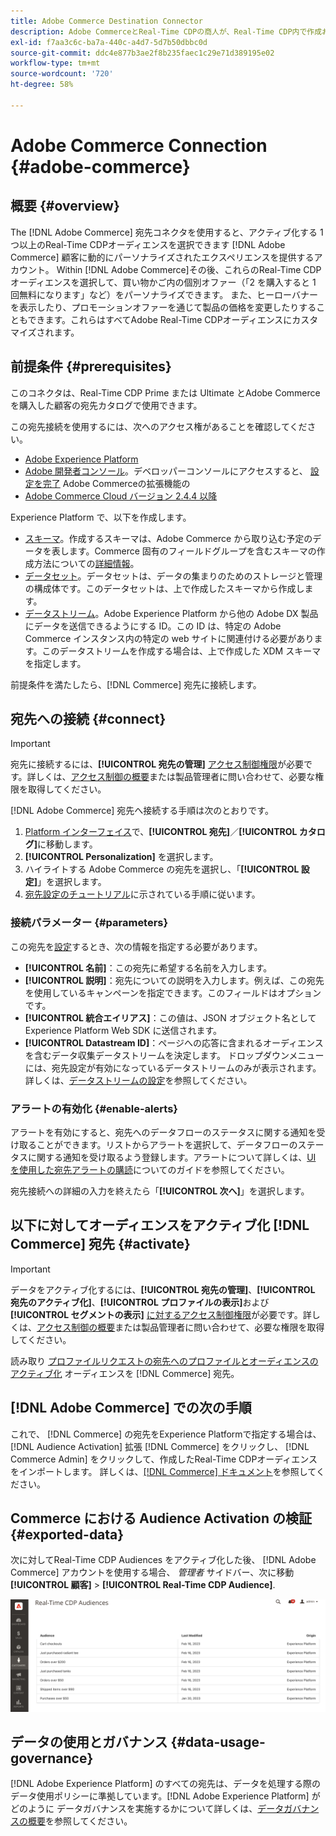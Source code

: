 ```yaml
---
title: Adobe Commerce Destination Connector
description: Adobe CommerceとReal-Time CDPの商人が、Real-Time CDP内で作成および管理する顧客オーディエンスに合わせてカスタマイズされた、関連性の高いサイトのコンテンツとプロモーションを提供することで、買い物体験をパーソナライズする方法を説明します。
exl-id: f7aa3c6c-ba7a-440c-a4d7-5d7b50dbbc0d
source-git-commit: ddc4e877b3ae2f8b235faec1c29e71d389195e02
workflow-type: tm+mt
source-wordcount: '720'
ht-degree: 58%

---
```


# Adobe Commerce Connection {#adobe-commerce}

## 概要 {#overview}

The [!DNL Adobe Commerce] 宛先コネクタを使用すると、アクティブ化する 1 つ以上のReal-Time CDPオーディエンスを選択できます [!DNL Adobe Commerce] 顧客に動的にパーソナライズされたエクスペリエンスを提供するアカウント。 Within [!DNL Adobe Commerce]その後、これらのReal-Time CDPオーディエンスを選択して、買い物かご内の個別オファー（「2 を購入すると 1 回無料になります」など）をパーソナライズできます。 また、ヒーローバナーを表示したり、プロモーションオファーを通じて製品の価格を変更したりすることもできます。これらはすべてAdobe Real-Time CDPオーディエンスにカスタマイズされます。

## 前提条件 {#prerequisites}

このコネクタは、Real-Time CDP Prime または Ultimate とAdobe Commerceを購入した顧客の宛先カタログで使用できます。

この宛先接続を使用するには、次へのアクセス権があることを確認してください。

- [Adobe Experience Platform](https://experience.adobe.com/)
- [Adobe 開発者コンソール](https://developer.adobe.com/developer-console/docs/guides/getting-started/)。デベロッパーコンソールにアクセスすると、 [設定を完了](https://experienceleague.adobe.com/docs/commerce-admin/customers/customers-menu/audience-activation.html#configure-the-extension) Adobe Commerceの拡張機能の
- [Adobe Commerce Cloud バージョン 2.4.4 以降](https://business.adobe.com/jp/products/magento/magento-commerce.html)

Experience Platform で、以下を作成します。

- [スキーマ](../../../xdm/schema/composition.md)。作成するスキーマは、Adobe Commerce から取り込む予定のデータを表します。Commerce 固有のフィールドグループを含むスキーマの作成方法についての[詳細情報](https://experienceleague.adobe.com/docs/commerce-merchant-services/data-connection/fundamentals/update-xdm.html)。
- [データセット](../../../catalog/datasets/user-guide.md#create)。データセットは、データの集まりのためのストレージと管理の構成体です。このデータセットは、上で作成したスキーマから作成します。
- [データストリーム](../../../datastreams/overview.md#create)。Adobe Experience Platform から他の Adobe DX 製品にデータを送信できるようにする ID。この ID は、特定の Adobe Commerce インスタンス内の特定の web サイトに関連付ける必要があります。このデータストリームを作成する場合は、上で作成した XDM スキーマを指定します。

前提条件を満たしたら、[!DNL Commerce] 宛先に接続します。

## 宛先への接続 {#connect}

>[!IMPORTANT]
> 
>宛先に接続するには、**[!UICONTROL 宛先の管理]** [アクセス制御権限](/help/access-control/home.md#permissions)が必要です。詳しくは、[アクセス制御の概要](/help/access-control/ui/overview.md)または製品管理者に問い合わせて、必要な権限を取得してください。

[!DNL Adobe Commerce] 宛先へ接続する手順は次のとおりです。

1. [Platform インターフェイス](https://experience.adobe.com/platform/)で、**[!UICONTROL 宛先]**／**[!UICONTROL カタログ]**&#x200B;に移動します。
1. **[!UICONTROL Personalization]** を選択します。
1. ハイライトする Adobe Commerce の宛先を選択し、「**[!UICONTROL 設定]**」を選択します。
1. [宛先設定のチュートリアル](../../ui/connect-destination.md)に示されている手順に従います。

### 接続パラメーター {#parameters}

この宛先を[設定](../../ui/connect-destination.md)するとき、次の情報を指定する必要があります。

- **[!UICONTROL 名前]**：この宛先に希望する名前を入力します。
- **[!UICONTROL 説明]**：宛先についての説明を入力します。例えば、この宛先を使用しているキャンペーンを指定できます。このフィールドはオプションです。
- **[!UICONTROL 統合エイリアス]**：この値は、JSON オブジェクト名として Experience Platform Web SDK に送信されます。
- **[!UICONTROL Datastream ID]**：ページへの応答に含まれるオーディエンスを含むデータ収集データストリームを決定します。 ドロップダウンメニューには、宛先設定が有効になっているデータストリームのみが表示されます。詳しくは、[データストリームの設定](../../../datastreams/overview.md)を参照してください。

### アラートの有効化 {#enable-alerts}

アラートを有効にすると、宛先へのデータフローのステータスに関する通知を受け取ることができます。リストからアラートを選択して、データフローのステータスに関する通知を受け取るよう登録します。アラートについて詳しくは、[UI を使用した宛先アラートの購読](../../ui/alerts.md)についてのガイドを参照してください。

宛先接続への詳細の入力を終えたら「**[!UICONTROL 次へ]**」を選択します。

## 以下に対してオーディエンスをアクティブ化 [!DNL Commerce] 宛先 {#activate}

>[!IMPORTANT]
> 
>データをアクティブ化するには、**[!UICONTROL 宛先の管理]**、**[!UICONTROL 宛先のアクティブ化]**、**[!UICONTROL プロファイルの表示]**&#x200B;および&#x200B;**[!UICONTROL セグメントの表示]** [に対するアクセス制御権限](/help/access-control/home.md#permissions)が必要です。詳しくは、[アクセス制御の概要](/help/access-control/ui/overview.md)または製品管理者に問い合わせて、必要な権限を取得してください。

読み取り [プロファイルリクエストの宛先へのプロファイルとオーディエンスのアクティブ化](../../ui/activate-edge-personalization-destinations.md) オーディエンスを [!DNL Commerce] 宛先。

## [!DNL Adobe Commerce] での次の手順

これで、 [!DNL Commerce] の宛先をExperience Platformで指定する場合は、 [!DNL Audience Activation] 拡張 [!DNL Commerce] をクリックし、 [!DNL Commerce Admin] をクリックして、作成したReal-Time CDPオーディエンスをインポートします。 詳しくは、[[!DNL Commerce] ドキュメント](https://experienceleague.adobe.com/docs/commerce-admin/customers/customers-menu/audience-activation.html)を参照してください。

## Commerce における Audience Activation の検証 {#exported-data}

次に対してReal-Time CDP Audiences をアクティブ化した後、 [!DNL Adobe Commerce] アカウントを使用する場合、 _管理者_ サイドバー、次に移動 **[!UICONTROL 顧客]** > **[!UICONTROL Real-Time CDP Audience]**.

![Real-Time CDP Audiences ダッシュボード](../../assets/catalog/personalization/adobe-commerce/audience-library.png)

## データの使用とガバナンス {#data-usage-governance}

[!DNL Adobe Experience Platform] のすべての宛先は、データを処理する際のデータ使用ポリシーに準拠しています。[!DNL Adobe Experience Platform] がどのように データガバナンスを実施するかについて詳しくは、[データガバナンスの概要](/help/data-governance/home.md)を参照してください。
